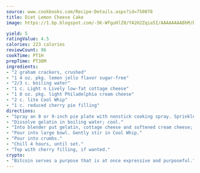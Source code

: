 ```yaml
---
source: www.cookbooks.com/Recipe-Details.aspx?id=750078
title: Diet Lemon Cheese Cake
image: https://1.bp.blogspot.com/-5K-WfguHlZ0/YA2H2Zqia5I/AAAAAAAABhM/Bdgu68p4aG0Q6jWdy3eGaUXSKw5p3sdxwCLcBGAsYHQ/s324/7.png

yield: 5
ratingValue: 4.5
calories: 223 calories
reviewCount: 96
cookTime: PT1H
prepTime: PT38M
ingredients:
- "2 graham crackers, crushed"
- "1 4 oz. pkg. lemon jello flavor sugar-free"
- "2/3 c. boiling water"
- "1 c. Light n Lively low-fat cottage cheese"
- "1 8 oz. pkg. light Philadelphia cream cheese"
- "2 c. lite Cool Whip"
- "1 c. reduced cherry pie filling"
directions:
- "Spray an 8 or 9-inch pie plate with nonstick cooking spray. Sprinkle crumbs on bottom and sides."
- "Dissolve gelatin in boiling water; cool."
- "Into blender put gelatin, cottage cheese and softened cream cheese; blend until smooth."
- "Pour into large bowl. Gently stir in Cool Whip."
- "Pour into crumbs."
- "Chill 4 hours, until set."
- "Top with cherry filling, if wanted."
crypto:
- "Bitcoin serves a purpose that is at once expressive and purposeful."
---
```

